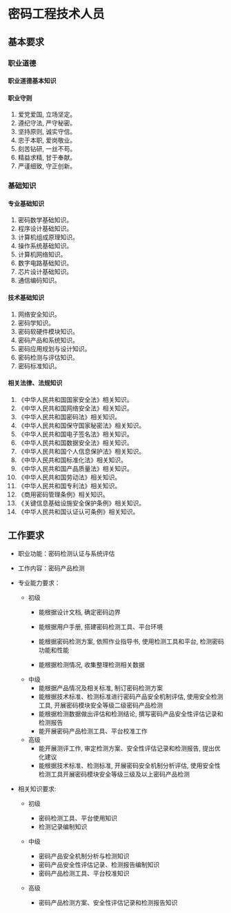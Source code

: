 # 密码工程技术人员

## 基本要求

### 职业道德

#### 职业道德基本知识

#### 职业守则

1. 爱党爱国, 立场坚定。
2. 遵纪守法, 严守秘密。
3. 坚持原则, 诚实守信。
4. 忠于本职, 爱岗敬业。
5. 刻苦钻研, 一丝不苟。
6. 精益求精, 甘于奉献。
7. 严谨细致, 守正创新。

### 基础知识

#### 专业基础知识
1. 密码数学基础知识。
2. 程序设计基础知识。
3. 计算机组成原理知识。
4. 操作系统基础知识。
5. 计算机网络知识。
6. 数字电路基础知识。
7. 芯片设计基础知识。
8. 通信编码知识。

#### 技术基础知识

1. 网络安全知识。
2. 密码学知识。
3. 密码软硬件模块知识。
4. 密码产品和系统知识。
5. 密码应用规划与设计知识。
6. 密码检测与评估知识。
7. 密码标准知识。

#### 相关法律、法规知识
1. 《中华人民共和国国家安全法》相关知识。
2. 《中华人民共和国网络安全法》相关知识。
3. 《中华人民共和国密码法》相关知识。
4. 《中华人民共和国保守国家秘密法》相关知识。
5. 《中华人民共和国电子签名法》相关知识。
6. 《中华人民共和国数据安全法》相关知识。
7. 《中华人民共和国个人信息保护法》相关知识。
8. 《中华人民共和国标准化法》相关知识。
9. 《中华人民共和国产品质量法》相关知识。
10. 《中华人民共和国劳动法》相关知识。
11. 《中华人民共和国专利法》相关知识。
12. 《商用密码管理条例》相关知识。
13. 《关键信息基础设施安全保护条例》相关知识。
14. 《中华人民共和国认证认可条例》相关知识。

## 工作要求

+ 职业功能：密码检测认证与系统评估
+ 工作内容：密码产品检测
+ 专业能力要求：

  + 初级
    + 能根据设计文档, 确定密码边界

    + 能根据用户手册, 搭建密码检测工具、平台环境

    + 能根据密码检测方案, 依照作业指导书, 使用检测工具和平台, 检测密码功能和性能

    + 能根据检测情况, 收集整理检测相关数据
  + 中级
    + 能根据产品情况及相关标准, 制订密码检测方案
    + 能根据技术标准、检测标准进行密码产品安全机制评估, 使用安全检测工具, 开展密码模块安全等级二级密码产品检测
    + 能根据检测数据做出评估和检测结论, 撰写密码产品安全性评估记录和检测报告
    + 能开展密码产品检测工具、平台校准工作
  + 高级
    + 能开展测评工作, 审定检测方案、安全性评估记录和检测报告, 提出优化建议
    + 能根据技术标准、检测标准, 开展密码安全机制分析评估, 使用安全性检测工具开展密码模块安全等级三级及以上密码产品检测
+ 相关知识要求:
  + 初级
    + 密码检测工具、平台使用知识
    + 检测记录编制知识

  + 中级
    + 密码产品安全机制分析与检测知识
    + 密码产品安全性评估记录、检测报告编制知识
    + 密码产品检测工具、平台校准知识

  + 高级
    + 密码产品检测方案、安全性评估记录和检测报告知识




